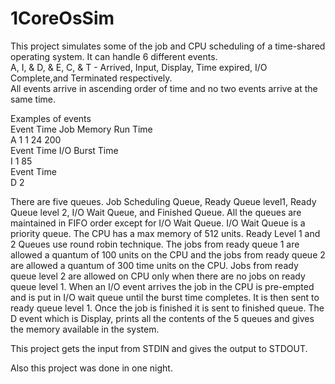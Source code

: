 # 1CoreOsSim
This project simulates some of the job and CPU scheduling of a time-shared operating system. 
It can handle 6 different events.  
A, I, & D, & E, C, & T - Arrived, Input, Display, Time expired, I/O Complete,and Terminated respectively.<br />
All events arrive in ascending order of time and no two events arrive at the same time.

Examples of events<br />
Event Time Job Memory Run Time<br />
A     1     1  24     200<br />
Event Time I/O Burst Time<br />
I     1     85<br />
Event Time<br />
D     2<br />

There are five queues. Job Scheduling Queue, Ready Queue level1, Ready Queue level 2, I/O Wait Queue, and Finished Queue.
All the queues are maintained in FIFO order except for I/O Wait Queue. I/O Wait Queue is a priority queue. 
The CPU has a max memory of 512 units.
Ready Level 1 and 2 Queues use round robin technique. The jobs from ready queue 1 are allowed a quantum of 100 units on the CPU and the 
jobs from ready queue 2 are allowed a quantum of 300 time units on the CPU. Jobs from ready queue level 2 are allowed on CPU only when 
there are no jobs on ready queue level 1. When an I/O event arrives the job in the CPU is pre-empted and is put in I/O wait queue until 
the burst time completes. It is then sent to ready queue level 1. Once the job is finished it is sent to finished queue. 
The D event which is Display, prints all the contents of the 5 queues and gives the memory available in the system. 

This project gets the input from STDIN and gives the output to STDOUT. 

Also this project was done in one night.
